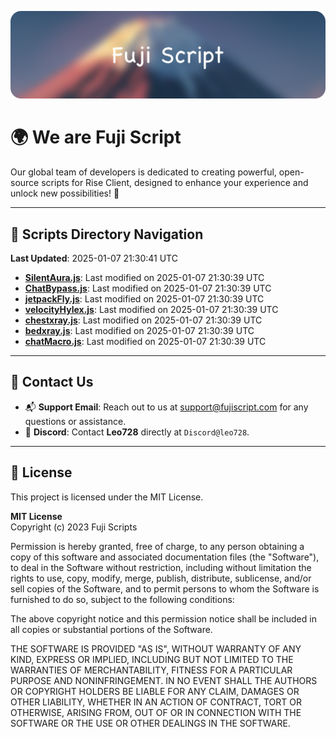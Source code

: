 ![Banner](.github/b.webp)

# 🌍 **We are Fuji Script**

Our global team of developers is dedicated to creating powerful, open-source scripts for Rise Client, designed to enhance your experience and unlock new possibilities! 🌟

---
<!-- SCRIPTS_NAVIGATION_START -->
## 📂 **Scripts Directory Navigation**

**Last Updated**: 2025-01-07 21:30:41 UTC

- **[SilentAura.js](scripts/SilentAura.js)**: Last modified on 2025-01-07 21:30:39 UTC
- **[ChatBypass.js](scripts/ChatBypass.js)**: Last modified on 2025-01-07 21:30:39 UTC
- **[jetpackFly.js](scripts/jetpackFly.js)**: Last modified on 2025-01-07 21:30:39 UTC
- **[velocityHylex.js](scripts/velocityHylex.js)**: Last modified on 2025-01-07 21:30:39 UTC
- **[chestxray.js](scripts/chestxray.js)**: Last modified on 2025-01-07 21:30:39 UTC
- **[bedxray.js](scripts/bedxray.js)**: Last modified on 2025-01-07 21:30:39 UTC
- **[chatMacro.js](scripts/chatMacro.js)**: Last modified on 2025-01-07 21:30:39 UTC

<!-- SCRIPTS_NAVIGATION_END -->

---

## 💬 **Contact Us**  
- 📬 **Support Email**: Reach out to us at [support@fujiscript.com](mailto:support@fujiscript.com) for any questions or assistance.  
- 💬 **Discord**: Contact **Leo728** directly at `Discord@leo728`.

---

## 📜 **License**

This project is licensed under the MIT License.  

**MIT License**  
Copyright (c) 2023 Fuji Scripts  

Permission is hereby granted, free of charge, to any person obtaining a copy of this software and associated documentation files (the "Software"), to deal in the Software without restriction, including without limitation the rights to use, copy, modify, merge, publish, distribute, sublicense, and/or sell copies of the Software, and to permit persons to whom the Software is furnished to do so, subject to the following conditions:  

The above copyright notice and this permission notice shall be included in all copies or substantial portions of the Software.  

THE SOFTWARE IS PROVIDED "AS IS", WITHOUT WARRANTY OF ANY KIND, EXPRESS OR IMPLIED, INCLUDING BUT NOT LIMITED TO THE WARRANTIES OF MERCHANTABILITY, FITNESS FOR A PARTICULAR PURPOSE AND NONINFRINGEMENT. IN NO EVENT SHALL THE AUTHORS OR COPYRIGHT HOLDERS BE LIABLE FOR ANY CLAIM, DAMAGES OR OTHER LIABILITY, WHETHER IN AN ACTION OF CONTRACT, TORT OR OTHERWISE, ARISING FROM, OUT OF OR IN CONNECTION WITH THE SOFTWARE OR THE USE OR OTHER DEALINGS IN THE SOFTWARE.  
